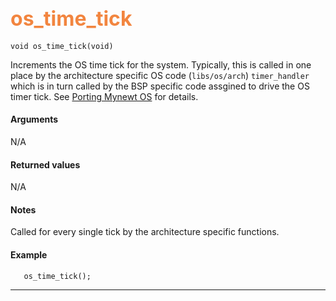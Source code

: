 ## <font color="F2853F" style="font-size:24pt">os_time_tick</font>

```no-highlight
void os_time_tick(void) 
```

Increments the OS time tick for the system.  Typically, this is called in one place by the architecture specific OS code (`libs/os/arch`) `timer_handler` which is in turn called by the BSP specific code assgined to drive the OS timer tick. See [Porting Mynewt OS](../port_os) for details.

#### Arguments

N/A

#### Returned values

N/A

#### Notes 

Called for every single tick by the architecture specific functions.

#### Example

<Add text to set up the context for the example here>

```no-highlight
   os_time_tick();
```

---------------------
